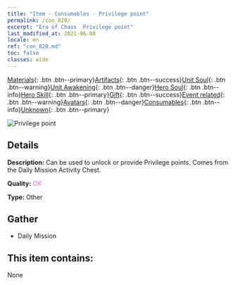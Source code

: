 ```yaml
---
title: "Item - Consumables - Privilege point"
permalink: /con_820/
excerpt: "Era of Chaos  Privilege point"
last_modified_at: 2021-06-08
locale: en
ref: "con_820.md"
toc: false
classes: wide
---
```

 [Materials](/Items/){: .btn .btn--primary}[Artifacts](/Items/Artifacts/){: .btn .btn--success}[Unit Soul](/Items/UnitSoul/){: .btn .btn--warning}[Unit Awakening](/Items/UnitAwakening/){: .btn .btn--danger}[Hero Soul](/Items/HeroSoul/){: .btn .btn--info}[Hero Skill](/Items/HeroSkill/){: .btn .btn--primary}[Gift](/Items/Gift/){: .btn .btn--success}[Event related](/Items/Events/){: .btn .btn--warning}[Avatars](/Items/Avatars/){: .btn .btn--danger}[Consumables](/Items/Consumables/){: .btn .btn--info}[Unknown](/Items/Unknown/){: .btn .btn--primary}

 ![Privilege point](/images/t/i_310001.png)

## Details
 **Description:** Can be used to unlock or provide Privilege points. Comes from the Daily Mission Activity Chest.

 **Quality:** <span style="color: #DA70D6">OK</span>

 **Type:** Other

## Gather

*    Daily Mission 

## This item contains:

  None

